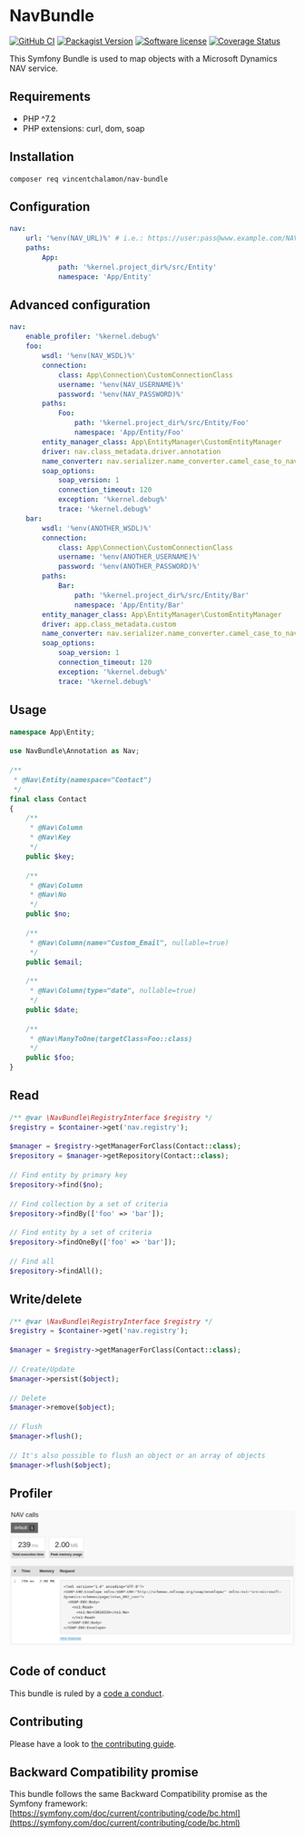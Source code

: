 # NavBundle

[![GitHub CI](https://github.com/vincentchalamon/nav-bundle/workflows/CI/badge.svg)](https://github.com/vincentchalamon/nav-bundle/actions?query=workflow%3ACI)
[![Packagist Version](https://img.shields.io/packagist/v/vincentchalamon/nav-bundle.svg?style=flat-square)](https://packagist.org/packages/vincentchalamon/nav-bundle)
[![Software license](https://img.shields.io/github/license/vincentchalamon/nav-bundle.svg?style=flat-square)](https://github.com/vincentchalamon/nav-bundle/blob/master/LICENSE)
[![Coverage Status](https://coveralls.io/repos/github/vincentchalamon/nav-bundle/badge.svg?branch=master)](https://coveralls.io/github/vincentchalamon/nav-bundle?branch=master)

This Symfony Bundle is used to map objects with a Microsoft Dynamics NAV service.

## Requirements

- PHP ^7.2
- PHP extensions: curl, dom, soap

## Installation

```shell
composer req vincentchalamon/nav-bundle
```

## Configuration

```yaml
nav:
    url: '%env(NAV_URL)%' # i.e.: https://user:pass@www.example.com/NAV_WS/
    paths:
        App:
            path: '%kernel.project_dir%/src/Entity'
            namespace: 'App/Entity'
```

## Advanced configuration

```yaml
nav:
    enable_profiler: '%kernel.debug%'
    foo:
        wsdl: '%env(NAV_WSDL)%'
        connection:
            class: App\Connection\CustomConnectionClass
            username: '%env(NAV_USERNAME)%'
            password: '%env(NAV_PASSWORD)%'
        paths:
            Foo:
                path: '%kernel.project_dir%/src/Entity/Foo'
                namespace: 'App/Entity/Foo'
        entity_manager_class: App\EntityManager\CustomEntityManager
        driver: nav.class_metadata.driver.annotation
        name_converter: nav.serializer.name_converter.camel_case_to_nav
        soap_options:
            soap_version: 1
            connection_timeout: 120
            exception: '%kernel.debug%'
            trace: '%kernel.debug%'
    bar:
        wsdl: '%env(ANOTHER_WSDL)%'
        connection:
            class: App\Connection\CustomConnectionClass
            username: '%env(ANOTHER_USERNAME)%'
            password: '%env(ANOTHER_PASSWORD)%'
        paths:
            Bar:
                path: '%kernel.project_dir%/src/Entity/Bar'
                namespace: 'App/Entity/Bar'
        entity_manager_class: App\EntityManager\CustomEntityManager
        driver: app.class_metadata.custom
        name_converter: nav.serializer.name_converter.camel_case_to_nav
        soap_options:
            soap_version: 1
            connection_timeout: 120
            exception: '%kernel.debug%'
            trace: '%kernel.debug%'
```

## Usage

```php
namespace App\Entity;

use NavBundle\Annotation as Nav;

/**
 * @Nav\Entity(namespace="Contact")
 */
final class Contact
{
    /**
     * @Nav\Column
     * @Nav\Key
     */
    public $key;

    /**
     * @Nav\Column
     * @Nav\No
     */
    public $no;

    /**
     * @Nav\Column(name="Custom_Email", nullable=true)
     */
    public $email;

    /**
     * @Nav\Column(type="date", nullable=true)
     */
    public $date;

    /**
     * @Nav\ManyToOne(targetClass=Foo::class)
     */
    public $foo;
}
```

## Read

```php
/** @var \NavBundle\RegistryInterface $registry */
$registry = $container->get('nav.registry');

$manager = $registry->getManagerForClass(Contact::class);
$repository = $manager->getRepository(Contact::class);

// Find entity by primary key
$repository->find($no);

// Find collection by a set of criteria
$repository->findBy(['foo' => 'bar']);

// Find entity by a set of criteria
$repository->findOneBy(['foo' => 'bar']);

// Find all
$repository->findAll();
```

## Write/delete

```php
/** @var \NavBundle\RegistryInterface $registry */
$registry = $container->get('nav.registry');

$manager = $registry->getManagerForClass(Contact::class);

// Create/Update
$manager->persist($object);

// Delete
$manager->remove($object);

// Flush
$manager->flush();

// It's also possible to flush an object or an array of objects
$manager->flush($object);
```

## Profiler

![Profiler](doc/profiler.png)

## Code of conduct

This bundle is ruled by a [code a conduct](/.github/CODE_OF_CONDUCT.md).

## Contributing

Please have a look to [the contributing guide](/.github/CONTRIBUTING.md).

## Backward Compatibility promise

This bundle follows the same Backward Compatibility promise as the Symfony framework: [https://symfony.com/doc/current/contributing/code/bc.html](https://symfony.com/doc/current/contributing/code/bc.html)
